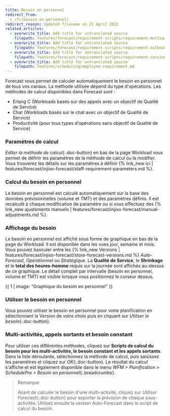 ```yaml
---
title: Besoin en personnel
redirect_from:
  - /fr/besoin-en-personnel/
redirect_reason: Updated filename on 21 April 2022
related_articles:
  - overwrite_title: Add title for untranslated source
    filepath: features/forecast/requirement-scripts/requirement-multiactivity.md
  - overwrite_title: Add title for untranslated source
    filepath: features/forecast/requirement-scripts/requirement-outbound.md
  - overwrite_title: Add title for untranslated source
    filepath: features/forecast/requirement-scripts/requirement-constant.md
  - overwrite_title: Add title for untranslated source
    filepath: features/scheduling/employee-requirement.md
---
```


Forecast vous permet de calculer automatiquement le besoin en personnel de tous vos canaux. La méthode utilisée dépend du type d'opérations. Les méthodes de calcul disponibles dans Forecast sont :

- Erlang C (Workloads basés sur des appels avec un objectif de Qualité de Service)
- Chat (Workloads basés sur le chat avec un objectif de Qualité de Service)
- Productivité (pour tous types d'opérations sans objectif de Qualité de Service)

### Paramètres de calcul

_Editer la méthode de calcul_{:.doc-button} en bas de la page Workload vous permet de définir les paramètres de la méthode de calcul ou la modifier.
Vous trouverez les détails sur les paramètres à définir {% link_new ici | features/forecast/injixo-forecast/staff-requirement-parameters.md %}.

### Calcul du besoin en personnel

Le besoin en personnel est calculé automatiquement sur la base des données prévisionnelles (volume et TMT) et des paramètres définis.
Il est recalculé à chaque modification de paramètre ou si vous effectuez des {% link_new ajustements manuels | features/forecast/injixo-forecast/manual-adjustments.md %}.

### Affichage du besoin

Le besoin en personnel est affiché sous forme de graphique en bas de la page du Workload. Il est disponible dans les vues jour, semaine et mois.
Vous pouvez basculer entre les {% link_new Versions | features/forecast/injixo-forecast/store-forecast-versions.md %} _Auto-Forecast_, _Opérationnel_ ou _Stratégique_.
La **Qualité de Service**, le **Shrinkage** et le **total des heures-homme** requis sur la journée sont affichés au-dessus de ce graphique.
Le détail complet par intervalle (besoin en personnel, volume et TMT) est visible lorsque vous positionnez le curseur dessus.

{{ 1 | image: "Graphique du besoin en personnel" }}

### Utiliser le besoin en personnel

Vous pouvez utiliser le besoin en personnel pour votre planification en sélectionnant la Version de votre choix puis en cliquant sur _Utiliser le besoin_{:.doc-button}.

### Multi-activités, appels sortants et besoin constant

Pour utiliser ces différentes méthodes, cliquez sur **Scripts de calcul du besoin pour les multi-activités, le besoin constant et les appels sortants**. Dans la liste déroulante, sélectionnez la méthode de calcul, puis saisissez les paramètres et cliquez sur _OK_{:.doc-button}. Le résultat du calcul s'affiche et est également disponible dans le menu _WFM > Planification > SchedulePro > Besoin en personnel_{:.breadcrumbs}.

> Remarque
>
> Avant de calculer le besoin d'une multi-activité, cliquez sur _Utiliser Forecast_{:.doc-button} pour exporter la prévision de chaque sous-activités. Utilisez ensuite la version Auto-Forecast dans le script de calcul du besoin.
